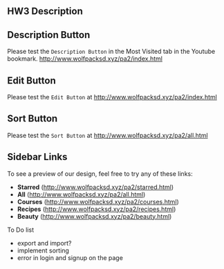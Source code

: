 ## HW3 Description

## Description Button
Please test the `Description Button` in the Most Visited tab in the Youtube bookmark.
http://www.wolfpacksd.xyz/pa2/index.html

## Edit Button
Please test the `Edit Button` at http://www.wolfpacksd.xyz/pa2/index.html

## Sort Button
Please test the `Sort Button` at http://www.wolfpacksd.xyz/pa2/all.html

## Sidebar Links
To see a preview of our design, feel free to try any of these links:
 * **Starred** (http://www.wolfpacksd.xyz/pa2/starred.html)
 * **All** (http://www.wolfpacksd.xyz/pa2/all.html)
 * **Courses** (http://www.wolfpacksd.xyz/pa2/courses.html)
 * **Recipes**  (http://www.wolfpacksd.xyz/pa2/recipes.html)
 * **Beauty**  (http://www.wolfpacksd.xyz/pa2/beauty.html)



 To Do list

 * export and import?
 * implement sorting 
 * error in login and signup on the page
